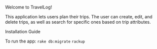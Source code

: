 Welcome to TravelLog!

This application lets users plan their trips. The user can create, edit, and delete trips,
as well as search for specific ones based on trip attributes.


Installation Guide

To run the app:
`rake db:migrate`
`rackup`
